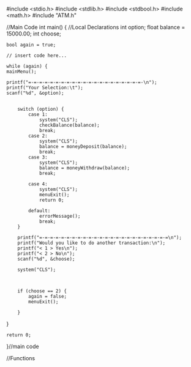 #include <stdio.h>
#include <stdlib.h>
#include <stdbool.h>
#include <math.h>
#include "ATM.h"



//Main Code
int main() {
    //Local Declarations
    int option;
    float balance = 15000.00;
    int choose;

    bool again = true;

    // insert code here...

    while (again) {
    mainMenu();

    printf("=-=-=-=-=-=-=-=-=-=-=-=-=-=-=-=-=-=-=-=-=-\n");
    printf("Your Selection:\t");
    scanf("%d", &option);


        switch (option) {
            case 1:
            	system("CLS");
                checkBalance(balance);
                break;
            case 2:
            	system("CLS");
                balance = moneyDeposit(balance);
                break;
            case 3:
            	system("CLS");
                balance = moneyWithdraw(balance);
                break;

            case 4:
            	system("CLS");
                menuExit();
                return 0;

            default:
                errorMessage();
                break;
        }

        printf("=-=-=-=-=-=-=-=-=-=-=-=-=-=-=-=-=-=-=-=-=-=-=-=\n");
        printf("Would you like to do another transaction:\n");
        printf("< 1 > Yes\n");
        printf("< 2 > No\n");
        scanf("%d", &choose);

        system("CLS");



        if (choose == 2) {
            again = false;
            menuExit();

        }

}


    return 0;
}//main code



//Functions
